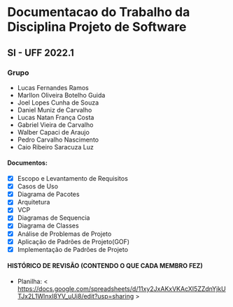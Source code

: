 # Documentacao do Trabalho da Disciplina Projeto de Software
## SI - UFF 2022.1 

### Grupo 

- Lucas Fernandes Ramos
- Marllon Oliveira Botelho Guida
- Joel Lopes Cunha de Souza
- Daniel Muniz de Carvalho
- Lucas Natan França Costa
- Gabriel Vieira de Carvalho
- Walber Capaci de Araujo
- Pedro Carvalho Nascimento
- Caio Ribeiro Saracuza Luz

#### Documentos:

- [x] Escopo e Levantamento de Requisitos
- [x] Casos de Uso
- [x] Diagrama de Pacotes
- [x] Arquitetura
- [x] VCP
- [x] Diagramas de Sequencia
- [x] Diagrama de Classes
- [x] Análise de Problemas de Projeto
- [x] Aplicação de Padrões de Projeto(GOF)
- [x] Implementação de Padrões de Projeto

#### HISTÓRICO DE REVISÃO (CONTENDO O QUE CADA MEMBRO FEZ)
- Planilha: < https://docs.google.com/spreadsheets/d/11xy2JxAKxVKAcXI5ZZdnYjkUTJx2L1WlnxI8YV_uUi8/edit?usp=sharing >
